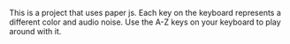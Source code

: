 This is a project that uses paper js. Each key on the keyboard represents a different color and audio noise. Use the A-Z keys on your keyboard to play around with it.